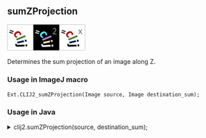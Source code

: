 ## sumZProjection
<img src="images/mini_clij1_logo.png"/><img src="images/mini_clij2_logo.png"/><img src="images/mini_clijx_logo.png"/>

Determines the sum projection of an image along Z.

### Usage in ImageJ macro
```
Ext.CLIJ2_sumZProjection(Image source, Image destination_sum);
```


### Usage in Java
<details>
<summary>
clij2.sumZProjection(source, destination_sum);
</summary>
```
// init CLIJ and GPU
import net.haesleinhuepf.clij2.CLIJ2;
import net.haesleinhuepf.clij.clearcl.ClearCLBuffer;
CLIJ2 clij2 = CLIJ2.getInstance();

// get input parameters
ClearCLBuffer source = clij2.push(sourceImagePlus);
destination_sum = clij2.create(source);
```

```
// Execute operation on GPU
clij2.sumZProjection(source, destination_sum);
```

```
//show result
destination_sumImagePlus = clij2.pull(destination_sum);
destination_sumImagePlus.show();

// cleanup memory on GPU
clij2.release(source);
clij2.release(destination_sum);
```
</details>


### Usage in Matlab
<details>
<summary>
clij2.sumZProjection(source, destination_sum);
</summary>
```
% init CLIJ and GPU
clij2 = init_clatlab();

% get input parameters
source = clij2.pushMat(source_matrix);
destination_sum = clij2.create(source);
```

```
% Execute operation on GPU
clij2.sumZProjection(source, destination_sum);
```

```
% show result
destination_sum = clij2.pullMat(destination_sum)

% cleanup memory on GPU
clij2.release(source);
clij2.release(destination_sum);
```
</details>


### Usage in Icy
<details>
<summary>
clij2.sumZProjection(source, destination_sum);
</summary>
```
// init CLIJ and GPU
importClass(net.haesleinhuepf.clicy.CLICY);
importClass(Packages.icy.main.Icy);

clij2 = CLICY.getInstance();

// get input parameters
source_sequence = getSequence();source = clij2.pushSequence(source_sequence);
destination_sum = clij2.create(source);
```

```
// Execute operation on GPU
clij2.sumZProjection(source, destination_sum);
```

```
// show result
destination_sum_sequence = clij2.pullSequence(destination_sum)
Icy.addSequence(destination_sum_sequence
// cleanup memory on GPU
clij2.release(source);
clij2.release(destination_sum);
```
</details>


[Back to CLIJ2 reference](https://clij.github.io/clij2-docs/reference)
[Back to CLIJ2 documentation](https://clij.github.io/clij2-docs)

[Imprint](https://clij.github.io/imprint)
